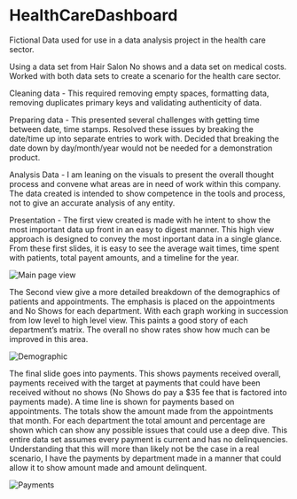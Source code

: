 # HealthCareDashboard
Fictional Data used for use in a data analysis project in the health care sector.

Using a data set from Hair Salon No shows and a data set on medical costs. Worked with both data sets to create a scenario for the health care sector. 

Cleaning data - This required removing empty spaces, formatting data, removing duplicates primary keys and validating authenticity of data.

Preparing data - This presented several challenges with getting time between date, time stamps. Resolved these issues by breaking the date/time up into separate entries to work with. Decided that breaking the date down by day/month/year would not be needed for a demonstration product. 

Analysis Data - I am leaning on the visuals to present the overall thought process and convene what areas are in need of work within this company. The data created is intended to show competence in the tools and process, not to give an accurate analysis of any entity.

Presentation - The first view created is made with he intent to show the most important data up front in an easy to digest manner. This high view approach is designed to convey the most inportant data in a single glance. From these first slides, it is easy to see the average wait times, time spent with patients, total payent amounts, and a timeline for the year.


![Main page view](https://user-images.githubusercontent.com/10605443/133864681-0007d661-f3e2-4ddf-a24d-2c3631c28a2d.PNG)


The Second view give a more detailed breakdown of the demographics of patients and appointments. The emphasis is placed on the appointments and No Shows for each department. With each graph working in succession from low level to high level view. This paints a good story of each department’s matrix. The overall no show rates show how much can be improved in this area.


![Demographic](https://user-images.githubusercontent.com/10605443/133866053-3383dd92-000a-4bdf-9fd6-c3e9e8061760.PNG)


The final slide goes into payments. This shows payments received overall, payments received with the target at payments that could have been received without no shows (No Shows do pay a $35 fee that is factored into payments made). A time line is shown for payments based on appointments. The totals show the amount made from the appointments that month. For each department the total amount and percentage are shown which can show any possible issues that could use a deep dive. This entire data set assumes every payment is current and has no delinquencies. Understanding that this will more than likely not be the case in a real scenario, I have the payments by department made in a manner that could allow it to show amount made and amount delinquent.  

![Payments](https://user-images.githubusercontent.com/10605443/133866070-f843c6ba-b0a7-4c91-8919-226e6d46b13c.PNG)


